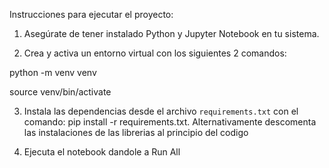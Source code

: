 Instrucciones para ejecutar el proyecto:

1. Asegúrate de tener instalado Python y Jupyter Notebook en tu sistema.

2. Crea y activa un entorno virtual con los siguientes 2 comandos:
   
python -m venv venv

source venv/bin/activate 
  

3. Instala las dependencias desde el archivo `requirements.txt` con el comando: pip install -r requirements.txt. Alternativamente descomenta las instalaciones de las librerias al principio del codigo
  
4. Ejecuta el notebook dandole a Run All
